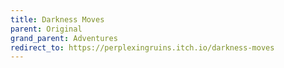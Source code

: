 ```yaml
---
title: Darkness Moves
parent: Original
grand_parent: Adventures
redirect_to: https://perplexingruins.itch.io/darkness-moves
---
```

